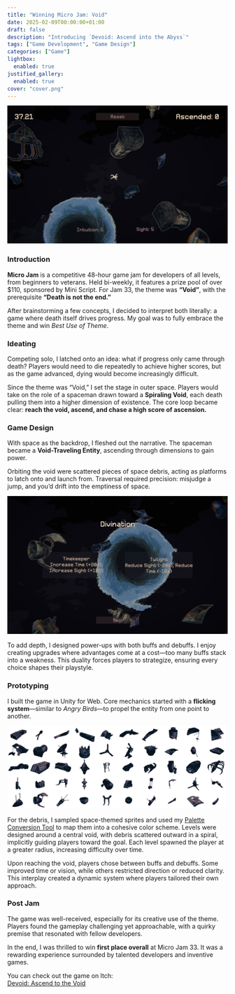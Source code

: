 ```yaml
---
title: "Winning Micro Jam: Void"
date: 2025-02-09T00:00:00+01:00
draft: false
description: "Introducing `Devoid: Ascend into the Abyss`"
tags: ["Game Development", "Game Design"]
categories: ["Game"]
lightbox:
  enabled: true
justified_gallery:
  enabled: true
cover: "cover.png"
---
```


![](preview.png "Devoid Preview")

### Introduction  

**Micro Jam** is a competitive 48-hour game jam for developers of all levels, from beginners to veterans. Held bi-weekly, it features a prize pool of over $110, sponsored by Mini Script. For Jam 33, the theme was **“Void”**, with the prerequisite **“Death is not the end.”**  

After brainstorming a few concepts, I decided to interpret both literally: a game where death itself drives progress. My goal was to fully embrace the theme and win *Best Use of Theme*.

### Ideating  

Competing solo, I latched onto an idea: what if progress only came through death? Players would need to die repeatedly to achieve higher scores, but as the game advanced, dying would become increasingly difficult.  

Since the theme was “Void,” I set the stage in outer space. Players would take on the role of a spaceman drawn toward a **Spiraling Void**, each death pulling them into a higher dimension of existence. The core loop became clear: **reach the void, ascend, and chase a high score of ascension.**  

### Game Design  

With space as the backdrop, I fleshed out the narrative. The spaceman became a **Void-Traveling Entity**, ascending through dimensions to gain power.  

Orbiting the void were scattered pieces of space debris, acting as platforms to latch onto and launch from. Traversal required precision: misjudge a jump, and you’d drift into the emptiness of space.

![](choice.png "Devoid Divination Example")

To add depth, I designed power-ups with both buffs and debuffs. I enjoy creating upgrades where advantages come at a cost—too many buffs stack into a weakness. This duality forces players to strategize, ensuring every choice shapes their playstyle.  

### Prototyping  

I built the game in Unity for Web. Core mechanics started with a **flicking system**—similar to *Angry Birds*—to propel the entity from one point to another. 

![](debris-nyx8.png "Devoid Debri Sprite Sampled (https://aikijeet.wordpress.com/2010/10/15/2010-gallery/debris-compilation/)")

For the debris, I sampled space-themed sprites and used my [Palette Conversion Tool](https://pypi.org/project/paleta/) to map them into a cohesive color scheme. Levels were designed around a central void, with debris scattered outward in a spiral, implicitly guiding players toward the goal. Each level spawned the player at a greater radius, increasing difficulty over time.  

Upon reaching the void, players chose between buffs and debuffs. Some improved time or vision, while others restricted direction or reduced clarity. This interplay created a dynamic system where players tailored their own approach.  

### Post Jam  

The game was well-received, especially for its creative use of the theme. Players found the gameplay challenging yet approachable, with a quirky premise that resonated with fellow developers.  

In the end, I was thrilled to win **first place overall** at Micro Jam 33. It was a rewarding experience surrounded by talented developers and inventive games.  

You can check out the game on Itch:  
[Devoid: Ascend to the Void](https://abhishta.itch.io/devoid-ascend-to-the-void)  